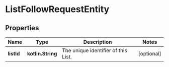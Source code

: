 
# ListFollowRequestEntity

## Properties
Name | Type | Description | Notes
------------ | ------------- | ------------- | -------------
**listId** | **kotlin.String** | The unique identifier of this List. |  [optional]



